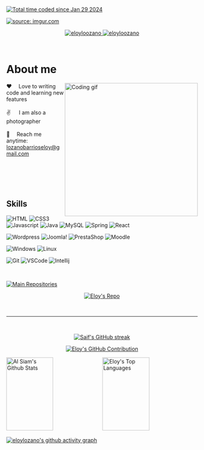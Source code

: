 <!--
<h2 align="center">
  Welcome to Eloy World!
  <img src="https://media.giphy.com/media/hvRJCLFzcasrR4ia7z/giphy.gif" width="28">
</h2>
-->

<!--
<p align="center">
  <a href="https://github.com/alsiam"><img src="https://readme-typing-svg.herokuapp.com/?lines=Self%20Taught%20Programmer;Front%20End%20Developer;1.5%2B%20years%20of%20coding%20experience;Always%20learning%20new%20things&center=true&width=380&height=45"></a>
</p>
 -->

<a href="https://wakatime.com/@018d5713-4469-4321-8613-b4c0e8d30dff" target="_blank"><img src="https://wakatime.com/badge/user/018d5713-4469-4321-8613-b4c0e8d30dff.svg" alt="Total time coded since Jan 29 2024" /></a>

<a href="https://imgur.com/a/FcuyHNR"><img src="https://i.imgur.com/E1vCQ63.png" title="source: imgur.com" /></a>

<p align="center"> 
</p>

<p align="center">
  <!--
 <a href="https://alsiam.com" target="blank">
  <img src="https://img.shields.io/badge/Website-DC143C?style=for-the-badge&logo=medium&logoColor=white" alt="alsiam" />
 </a>
   -->
  <a href="https://instagram.com/eloyloozano" target="_blank">
  <img src="https://img.shields.io/badge/Instagram-fe4164?style=for-the-badge&logo=instagram&logoColor=white" alt="eloyloozano" />
 </a> 
 <a href="https://www.linkedin.com/in/eloylozano/" target="_blank">
  <img src="https://img.shields.io/badge/LinkedIn-0077B5?style=for-the-badge&logo=linkedin&logoColor=white" alt="eloyloozano"/>
 </a>
 <!-- <a href="" target="_blank">
  <img src="https://img.shields.io/badge/dev.to-0A0A0A?style=for-the-badge&logo=dev.to&logoColor=white" alt="alsiam" />
 </a> -->
<!--  <a href="https://twitter.com/" target="_blank">
  <img src="https://img.shields.io/badge/Twitter-1DA1F2?style=for-the-badge&logo=twitter&logoColor=white" />
 </a> -->
 
<!--  <a href="https://facebook.com/" target="_blank">
  <img src="https://img.shields.io/badge/Facebook-20BEFF?&style=for-the-badge&logo=facebook&logoColor=white" alt="alsiam"  />
  </a>  -->
</p>
<br />

<!-- About Section -->
 # About me
 
<p>
 <img align="right" width="350" src="/assets/programmer.gif" alt="Coding gif" />
  
 ❤️&emsp; Love to writing code and learning new features<br/><br/>
  ✌️ &emsp;  I am also a photographer<br/><br/>
 📧&emsp; Reach me anytime: lozanobarrioseloy@gmail.com<br/><br/>
 <!-- 💬 &emsp; Ask me about anything [here](https://github.com/eloylozano/eloyloozano/issues)-->

</p>

<br/>
<br/>
<br/>

## Skills


![HTML](https://img.shields.io/badge/HTML5-E34F26?style=for-the-badge&logo=html5&logoColor=white)
![CSS3](https://img.shields.io/badge/CSS3-1572B6?style=for-the-badge&logo=css3&logoColor=white)
![Javascript](https://img.shields.io/badge/Javascript-F0DB4F?style=for-the-badge&labelColor=black&logo=javascript&logoColor=F0DB4F)
![Java](https://img.shields.io/badge/Java-ED8B00?style=for-the-badge&logo=openjdk&logoColor=white)
![MySQL](https://img.shields.io/badge/mySQL-ffbb28?style=for-the-badge&labelColor=ffbb28&logo=mySQl&logoColor=white)
![Spring](https://img.shields.io/badge/spring-56c92c?style=for-the-badge&labelColor=green&logo=spring&logoColor=white)
![React](https://img.shields.io/badge/react-04c5cc?style=for-the-badge&labelColor=04c5cc&logo=react&logoColor=white)

![Wordpress](https://img.shields.io/badge/wordpress-212121?logo=wordpress&style=for-the-badge)
![Joomla!](https://img.shields.io/badge/joomla!-ff6666?logo=joomla&style=for-the-badge)
![PrestaShop](https://img.shields.io/badge/prestashop-e82ca3?style=for-the-badge&labelColor=fff&logo=prestashop&logoColor=000)
![Moodle](https://img.shields.io/badge/moodle-white?style=for-the-badge&labelColor=orange&logo=moodle&logoColor=white)

![Windows](https://img.shields.io/badge/Windows-skyblue?style=for-the-badge&labelColor=skyblue&logo=Windows&logoColor=white)
![Linux](https://img.shields.io/badge/Linux-FCC624?style=for-the-badge&logo=linux&logoColor=black) 

![Git](https://img.shields.io/badge/Git-F05032?style=for-the-badge&logo=git&logoColor=white)
![VSCode](https://img.shields.io/badge/Visual_Studio-0078d7?style=for-the-badge&logo=visual%20studio&logoColor=white)
![Intellij](https://img.shields.io/badge/Intellij%20Idea-000?logo=intellij-idea&style=for-the-badge)

<br/>

<p align="left">
  <a href="https://github.com/eloylozano?tab=repositories" target="_blank"><img alt="Main Repositories" title="Main Repositories" src="https://img.shields.io/badge/-Main%20Repos-50d561?style=for-the-badge&logo=koding&logoColor=white"/></a>
</p>

<p align="center">
  <a href="https://github.com/eloyloozano">
    <img src="https://github-readme-stats.vercel.app/api/pin/?username=eloylozano&repo=ConcesionarioVehiculos&border_color=50d561&bg_color=0D1117&title_color=fff&text_color=8B949E&icon_color=fff" alt="Eloy's Repo"/> 
  </a>
</p>


<br/>
<hr/>
<br/>

<p align="center">
  <a href="https://github.com/eloyloozano">
    <img src="https://github-readme-streak-stats.herokuapp.com/?user=eloylozano&theme=merko&border=50d461&background=2d333a" alt="Saif's GitHub streak"/>
  </a>
</p>

<p align="center">
  <a href="https://github.com/eloyloozano">
    <img src="http://github-profile-summary-cards.vercel.app/api/cards/profile-details?username=eloylozano&theme=merko" alt="Eloy's GitHub Contribution"/>
  </a>
</p>

<a> 
    <a href="https://github.com/alsiam"><img alt="Al Siam's Github Stats" src="https://denvercoder1-github-readme-stats.vercel.app/api?username=eloylozano&show_icons=true&count_private=true&theme=react&border_color=3cd66f&bg_color=2d333a&title_color=ffffff&icon_color=3cd66f" height="192px" width="49.5%"/></a>
  <a href="https://github.com/eloylozano"><img alt="Eloy's Top Languages" src="https://denvercoder1-github-readme-stats.vercel.app/api/top-langs/?username=eloylozano&langs_count=8&layout=compact&theme=react&border_color=3cd66f&bg_color=2d333a&title_color=ffffff&icon_color=cf66ff" height="192px" width="49.5%"/></a>
  <br/>
</a>


[![eloylozano's github activity graph](https://github-readme-activity-graph.vercel.app/graph?username=eloylozano&bg_color=2d3330&color=ffffff&line=51d762&point=ffffff&area=true&hide_border=true)](https://github.com/ashutosh00710/github-readme-activity-graph)

